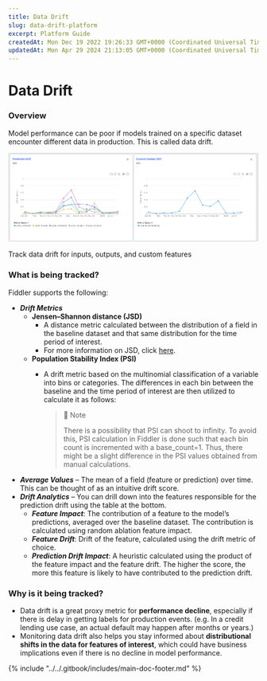 ```yaml
---
title: Data Drift
slug: data-drift-platform
excerpt: Platform Guide
createdAt: Mon Dec 19 2022 19:26:33 GMT+0000 (Coordinated Universal Time)
updatedAt: Mon Apr 29 2024 21:13:05 GMT+0000 (Coordinated Universal Time)
---
```


# Data Drift

### Overview

Model performance can be poor if models trained on a specific dataset encounter different data in production. This is called data drift.

![Track data drift for inputs, outputs, and custom features](../../.gitbook/assets/2ab8f7c-image.png)

Track data drift for inputs, outputs, and custom features

### What is being tracked?

Fiddler supports the following:

* _**Drift Metrics**_
  * **Jensen–Shannon distance (JSD)**
    * A distance metric calculated between the distribution of a field in the baseline dataset and that same distribution for the time period of interest.
    * For more information on JSD, click [here](https://docs.scipy.org/doc/scipy/reference/generated/scipy.spatial.distance.jensenshannon.html).
  * **Population Stability Index (PSI)**
    *   A drift metric based on the multinomial classification of a variable into bins or categories. The differences in each bin between the baseline and the time period of interest are then utilized to calculate it as follows:

        > 🚧 Note
        >
        > There is a possibility that PSI can shoot to infinity. To avoid this, PSI calculation in Fiddler is done such that each bin count is incremented with a base\_count=1. Thus, there might be a slight difference in the PSI values obtained from manual calculations.
* _**Average Values**_ – The mean of a field (feature or prediction) over time. This can be thought of as an intuitive drift score.
* _**Drift Analytics**_ – You can drill down into the features responsible for the prediction drift using the table at the bottom.
  * _**Feature Impact**_: The contribution of a feature to the model’s predictions, averaged over the baseline dataset. The contribution is calculated using random ablation feature impact.
  * _**Feature Drift**_: Drift of the feature, calculated using the drift metric of choice.
  * _**Prediction Drift Impact**_: A heuristic calculated using the product of the feature impact and the feature drift. The higher the score, the more this feature is likely to have contributed to the prediction drift.

### Why is it being tracked?

* Data drift is a great proxy metric for **performance decline**, especially if there is delay in getting labels for production events. (e.g. In a credit lending use case, an actual default may happen after months or years.)
* Monitoring data drift also helps you stay informed about **distributional shifts in the data for features of interest**, which could have business implications even if there is no decline in model performance.

{% include "../../.gitbook/includes/main-doc-footer.md" %}

